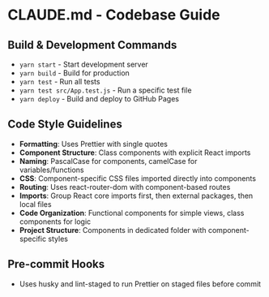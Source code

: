 # CLAUDE.md - Codebase Guide

## Build & Development Commands
- `yarn start` - Start development server
- `yarn build` - Build for production
- `yarn test` - Run all tests
- `yarn test src/App.test.js` - Run a specific test file
- `yarn deploy` - Build and deploy to GitHub Pages

## Code Style Guidelines
- **Formatting**: Uses Prettier with single quotes
- **Component Structure**: Class components with explicit React imports
- **Naming**: PascalCase for components, camelCase for variables/functions
- **CSS**: Component-specific CSS files imported directly into components
- **Routing**: Uses react-router-dom with component-based routes
- **Imports**: Group React core imports first, then external packages, then local files
- **Code Organization**: Functional components for simple views, class components for logic
- **Project Structure**: Components in dedicated folder with component-specific styles

## Pre-commit Hooks
- Uses husky and lint-staged to run Prettier on staged files before commit